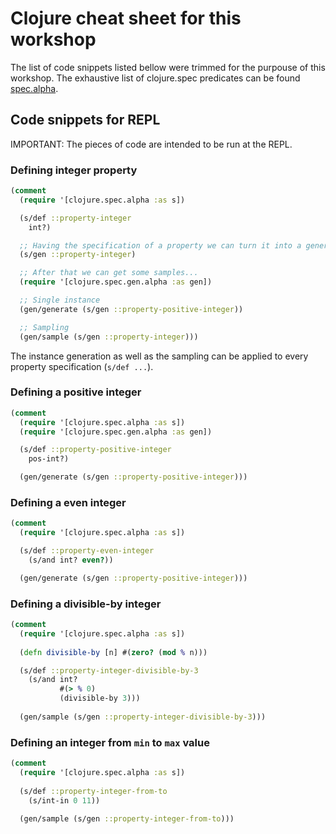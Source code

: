 # Clojure cheat sheet for this workshop

The list of code snippets listed bellow were trimmed for the purpouse of this workshop. The exhaustive list of clojure.spec predicates can be found [spec.alpha][external-spec-alpha].

## Code snippets for REPL

IMPORTANT: The pieces of code are intended to be run at the REPL.

### Defining integer property

```clojure
(comment
  (require '[clojure.spec.alpha :as s])

  (s/def ::property-integer
    int?)

  ;; Having the specification of a property we can turn it into a generator...
  (s/gen ::property-integer)

  ;; After that we can get some samples...
  (require '[clojure.spec.gen.alpha :as gen])

  ;; Single instance
  (gen/generate (s/gen ::property-positive-integer))

  ;; Sampling
  (gen/sample (s/gen ::property-integer)))
```

The instance generation as well as the sampling can be applied to every property specification (`s/def ...`).

### Defining a positive integer 

```clojure
(comment
  (require '[clojure.spec.alpha :as s])
  (require '[clojure.spec.gen.alpha :as gen])

  (s/def ::property-positive-integer
    pos-int?)

  (gen/generate (s/gen ::property-positive-integer)))
```

### Defining a even integer 

```clojure
(comment
  (require '[clojure.spec.alpha :as s])

  (s/def ::property-even-integer 
    (s/and int? even?))

  (gen/generate (s/gen ::property-positive-integer)))


```

### Defining a divisible-by integer 

```clojure
(comment
  (require '[clojure.spec.alpha :as s])
  
  (defn divisible-by [n] #(zero? (mod % n)))

  (s/def ::property-integer-divisible-by-3
    (s/and int?
           #(> % 0)
           (divisible-by 3)))
  
  (gen/sample (s/gen ::property-integer-divisible-by-3)))
```

### Defining an integer from `min` to `max` value

```clojure
(comment
  (require '[clojure.spec.alpha :as s])
  
  (s/def ::property-integer-from-to
    (s/int-in 0 11))
  
  (gen/sample (s/gen ::property-integer-from-to)))
```

[external-spec-alpha]: https://clojure.github.io/spec.alpha/index.html
